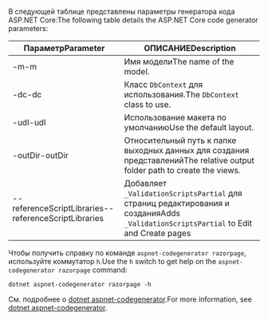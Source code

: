 <a name="codegenerator"></a> <span data-ttu-id="e1c4e-101">В следующей таблице представлены параметры генератора кода ASP.NET Core:</span><span class="sxs-lookup"><span data-stu-id="e1c4e-101">The following table details the ASP.NET Core code generator parameters:</span></span>

| <span data-ttu-id="e1c4e-102">Параметр</span><span class="sxs-lookup"><span data-stu-id="e1c4e-102">Parameter</span></span>               | <span data-ttu-id="e1c4e-103">ОПИСАНИЕ</span><span class="sxs-lookup"><span data-stu-id="e1c4e-103">Description</span></span>|
| ----------------- | ------------ |
| <span data-ttu-id="e1c4e-104">-m</span><span class="sxs-lookup"><span data-stu-id="e1c4e-104">-m</span></span>  | <span data-ttu-id="e1c4e-105">Имя модели</span><span class="sxs-lookup"><span data-stu-id="e1c4e-105">The name of the model.</span></span> |
| <span data-ttu-id="e1c4e-106">-dc</span><span class="sxs-lookup"><span data-stu-id="e1c4e-106">-dc</span></span>  | <span data-ttu-id="e1c4e-107">Класс `DbContext` для использования.</span><span class="sxs-lookup"><span data-stu-id="e1c4e-107">The `DbContext` class to use.</span></span> |
| <span data-ttu-id="e1c4e-108">-udl</span><span class="sxs-lookup"><span data-stu-id="e1c4e-108">-udl</span></span> | <span data-ttu-id="e1c4e-109">Использование макета по умолчанию</span><span class="sxs-lookup"><span data-stu-id="e1c4e-109">Use the default layout.</span></span> |
| <span data-ttu-id="e1c4e-110">-outDir</span><span class="sxs-lookup"><span data-stu-id="e1c4e-110">-outDir</span></span> | <span data-ttu-id="e1c4e-111">Относительный путь к папке выходных данных для создания представлений</span><span class="sxs-lookup"><span data-stu-id="e1c4e-111">The relative output folder path to create the views.</span></span> |
| <span data-ttu-id="e1c4e-112">--referenceScriptLibraries</span><span class="sxs-lookup"><span data-stu-id="e1c4e-112">--referenceScriptLibraries</span></span> | <span data-ttu-id="e1c4e-113">Добавляет `_ValidationScriptsPartial` для страниц редактирования и создания</span><span class="sxs-lookup"><span data-stu-id="e1c4e-113">Adds `_ValidationScriptsPartial` to Edit and Create pages</span></span> |

<span data-ttu-id="e1c4e-114">Чтобы получить справку по команде `aspnet-codegenerator razorpage`, используйте коммутатор `h`.</span><span class="sxs-lookup"><span data-stu-id="e1c4e-114">Use the `h` switch to get help on the `aspnet-codegenerator razorpage` command:</span></span>

```dotnetcli
dotnet aspnet-codegenerator razorpage -h
```

<span data-ttu-id="e1c4e-115">См. подробнее о [dotnet aspnet-codegenerator](xref:fundamentals/tools/dotnet-aspnet-codegenerator).</span><span class="sxs-lookup"><span data-stu-id="e1c4e-115">For more information, see [dotnet aspnet-codegenerator](xref:fundamentals/tools/dotnet-aspnet-codegenerator).</span></span>
